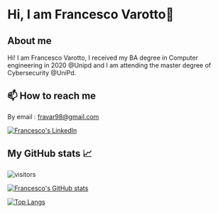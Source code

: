 # Hi, I am Francesco Varotto👋

## About me
Hi! I am Francesco Varotto, I received my BA degree in Computer engineering in 2020 @Unipd and I am attending the master degree of Cybersecurity @UniPd. 
 
## 📫 How to reach me

By email : fravar98@gmail.com

[![Francesco's LinkedIn](https://img.shields.io/badge/LinkedIn-0077B5?style=for-the-badge&logo=linkedin&logoColor=white)](https://www.linkedin.com/in/francesco-varotto-371b171b2/) 

<!--
✅
Here are some ideas to get you started:

- 🔭 I’m currently working on ...
- 🌱 I’m currently learning ...
- 👯 I’m looking to collaborate on ...
- 🤔 I’m looking for help with ...
- 💬 Ask me about ...
- 📫 How to reach me: ...
- 😄 Pronouns: ...
- ⚡ Fun fact: ...
-->

## My GitHub stats 📈 
![visitors](https://shields-io-visitor-counter.herokuapp.com/badge?page=francevarotz98&label=Visitors&labelColor=000000&logo=GitHub&logoColor=FFFFFF&color=1D70B8&style=for-the-badge)

[![Francesco's GitHub stats](https://github-readme-stats.vercel.app/api?username=francevarotz98&count_private=true&show_icons=true&theme=gotham)](https://github.com/anuraghazra/github-readme-stats)

[![Top Langs](https://github-readme-stats.vercel.app/api/top-langs/?username=francevarotz98&theme=gotham)](https://github.com/anuraghazra/github-readme-stats)

